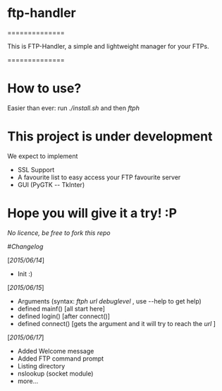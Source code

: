 # ftp-handler
==============

This is FTP-Handler, a simple and lightweight manager for your FTPs.

==============

# How to use?

Easier than ever: run
*./install.sh*
and then
*ftph*

# This project is under development

 We expect to implement 
 
 - SSL Support
 - A favourite list to easy access your FTP favourite server
 - GUI (PyGTK -- TkInter)

# Hope you will give it a try! :P 

*No licence, be free to fork this repo*

#*Changelog*

 [*2015/06/14*]

 - Init :)
 
 [*2015/06/15*]

 - Arguments (syntax: *ftph url debuglevel* , use --help to get help)
 - defined mainf() [all start here]
 - defined login() [after connect()]
 - defined connect() [gets the argument and it will try to reach the *url* ]
 
 [*2015/06/17*]
 
 - Added Welcome message
 - Added FTP command prompt
 - Listing directory
 - nslookup (socket module)
 - more...


